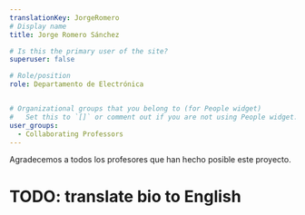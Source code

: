```yaml
---
translationKey: JorgeRomero
# Display name
title: Jorge Romero Sánchez

# Is this the primary user of the site?
superuser: false

# Role/position
role: Departamento de Electrónica


# Organizational groups that you belong to (for People widget)
#   Set this to `[]` or comment out if you are not using People widget.
user_groups:
  - Collaborating Professors
---
```


Agradecemos a todos los profesores que han hecho posible este proyecto.

# TODO: translate bio to English

